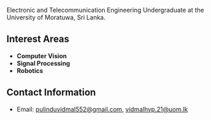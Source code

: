  Electronic and Telecommunication Engineering Undergraduate at the University of Moratuwa, Sri Lanka.

## Interest Areas

- **Computer Vision**
- **Signal Processing**
- **Robotics**


## Contact Information

- Email: pulinduvidmal552@gmail.com, vidmalhvp.21@uom.lk



